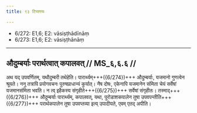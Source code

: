 ```yaml
---
title: ९३ टिप्पणयः

---
```

- 6/272: E1,6; E2: vāsiṣṭhādīnāṃ
- 6/273: E1,6; E2: vāsiṣṭhānāṃ

____________________________________________


## औदुम्बर्याः परार्थत्वात् कपालवत् // MS_६,६.६ //

अथ यद् उपवर्णितम्, यथौदुम्बरी तथेहेति। पारार्थ्यम्+++({6/274})+++ औदुम्बर्याः, यजमानो गुणत्वेन श्रूयते। ननु तत्रापि प्रयोगवचनः पुरुषप्राधान्यं कुर्यात्। नैष दोषः, एकेनापि यजमानेन संमिता चेयं सर्वेषां यजमानसंमिता भवति। न त्व् इहैकस्य संगृहीते+++({6/275})+++ सर्वेषां संगृहीतः। तस्माद्+++({6/276})+++ औदुम्बर्याः पारार्थ्यम्, कपालवत्, यथा, पुरोडाशकपालेन तुषा उपवपन्तीति+++({6/277})+++ परार्थकपालेन तुषा उपवप्तव्या इत्य् उपादीयते, एवम् एतद् अपीति।
